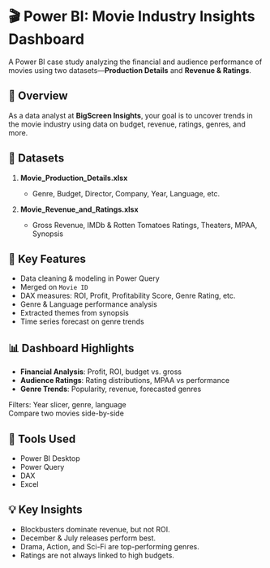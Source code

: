 # 🎬 Power BI: Movie Industry Insights Dashboard

A Power BI case study analyzing the financial and audience performance of movies using two datasets—**Production Details** and **Revenue & Ratings**.



## 📌 Overview

As a data analyst at **BigScreen Insights**, your goal is to uncover trends in the movie industry using data on budget, revenue, ratings, genres, and more.



## 📂 Datasets

1. **Movie_Production_Details.xlsx**
   - Genre, Budget, Director, Company, Year, Language, etc.

2. **Movie_Revenue_and_Ratings.xlsx**
   - Gross Revenue, IMDb & Rotten Tomatoes Ratings, Theaters, MPAA, Synopsis



## 🔧 Key Features

- Data cleaning & modeling in Power Query
- Merged on `Movie ID`
- DAX measures: ROI, Profit, Profitability Score, Genre Rating, etc.
- Genre & Language performance analysis
- Extracted themes from synopsis
- Time series forecast on genre trends



## 📊 Dashboard Highlights

- **Financial Analysis**: Profit, ROI, budget vs. gross
- **Audience Ratings**: Rating distributions, MPAA vs performance
- **Genre Trends**: Popularity, revenue, forecasted genres

Filters: Year slicer, genre, language  
Compare two movies side-by-side



## 🧰 Tools Used

- Power BI Desktop
- Power Query
- DAX
- Excel
  
## 💡 Key Insights

- Blockbusters dominate revenue, but not ROI.
- December & July releases perform best.
- Drama, Action, and Sci-Fi are top-performing genres.
- Ratings are not always linked to high budgets.

